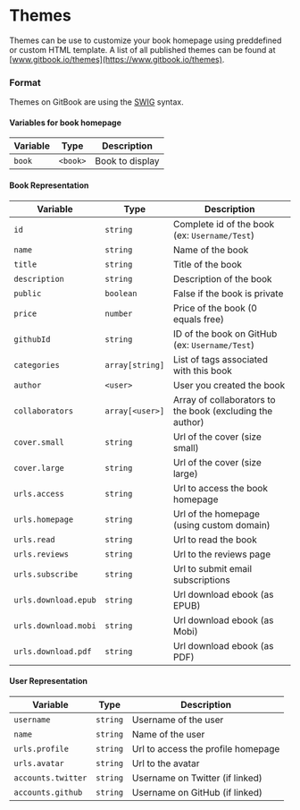 # Themes

Themes can be use to customize your book homepage using preddefined or custom HTML template. A list of all published themes can be found at [www.gitbook.io/themes](https://www.gitbook.io/themes).

### Format

Themes on GitBook are using the [SWIG](http://paularmstrong.github.io/swig/docs/) syntax.

#### Variables for book homepage

| Variable | Type | Description |
| -------- | ---- | ----------- |
| `book` | `<book>` | Book to display |

#### Book Representation

| Variable | Type | Description |
| -------- | ---- | ----------- |
| `id` | `string` | Complete id of the book (ex: `Username/Test`) |
| `name` | `string` | Name of the book |
| `title` | `string` | Title of the book |
| `description` | `string` | Description of the book |
| `public` | `boolean` | False if the book is private |
| `price` | `number` | Price of the book (0 equals free) |
| `githubId` | `string` | ID of the book on GitHub (ex: `Username/Test`) |
| `categories` | `array[string]` | List of tags associated with this book |
| `author` | `<user>` |User you created the book |
| `collaborators` | `array[<user>]` | Array of collaborators to the book (excluding the author) |
| `cover.small` | `string` | Url of the cover (size small) |
| `cover.large` | `string` | Url of the cover (size large) |
| `urls.access` | `string` | Url to access the book homepage |
| `urls.homepage` | `string` | Url of the homepage (using custom domain) |
| `urls.read` | `string` | Url to read the book |
| `urls.reviews` | `string` | Url to the reviews page |
| `urls.subscribe` | `string` | Url to submit email subscriptions |
| `urls.download.epub` | `string` | Url download ebook (as EPUB) |
| `urls.download.mobi` | `string` | Url download ebook (as Mobi) |
| `urls.download.pdf` | `string` | Url download ebook (as PDF) |

#### User Representation

| Variable | Type | Description |
| -------- | ---- | ----------- |
| `username` | `string` | Username of the user |
| `name` | `string` | Name of the user |
| `urls.profile` | `string` | Url to access the profile homepage |
| `urls.avatar` | `string` | Url to the avatar |
| `accounts.twitter` | `string` | Username on Twitter (if linked) |
| `accounts.github` | `string` | Username on GitHub (if linked) |
